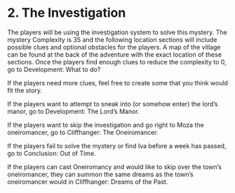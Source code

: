 # 2. The Investigation
The players will be using the investigation system to solve this mystery. The mystery Complexity is 35 and the following location sections will include possible clues and optional obstacles for the players. A map of the village can be found at the back of the adventure with the exact location of these sections. Once the players find enough clues to reduce the complexity to 0, go to Development: What to do?

If the players need more clues, feel free to create some that you think would fit the story.

If the players want to attempt to sneak into (or somehow enter) the lord’s manor, go to Development: The Lord’s Manor.

If the players want to skip the investigation and go right to Moza the oneiromancer, go to Cliffhanger: The Oneiromancer.

If the players fail to solve the mystery or find Iva before a week has passed, go to Conclusion: Out of Time.

If the players can cast Oneiromancy and would like to skip over the town’s oneiromancer, they can summon the same dreams as the town’s oneiromancer would in Cliffhanger: Dreams of the Past.